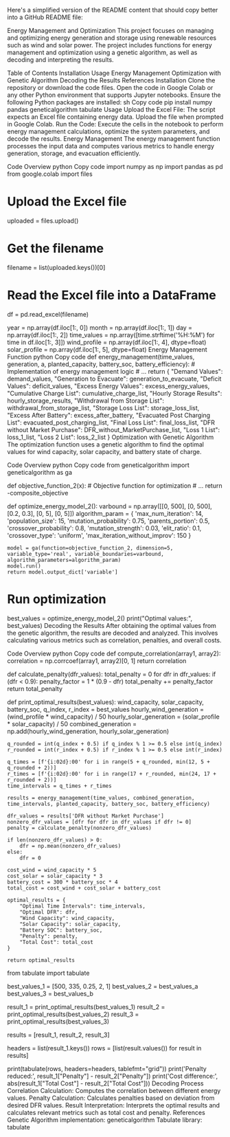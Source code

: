 Here's a simplified version of the README content that should copy better into a GitHub README file:

Energy Management and Optimization
This project focuses on managing and optimizing energy generation and storage using renewable resources such as wind and solar power. The project includes functions for energy management and optimization using a genetic algorithm, as well as decoding and interpreting the results.

Table of Contents
Installation
Usage
Energy Management
Optimization with Genetic Algorithm
Decoding the Results
References
Installation
Clone the repository or download the code files.
Open the code in Google Colab or any other Python environment that supports Jupyter notebooks.
Ensure the following Python packages are installed:
sh
Copy code
pip install numpy pandas geneticalgorithm tabulate
Usage
Upload the Excel File: The script expects an Excel file containing energy data. Upload the file when prompted in Google Colab.
Run the Code: Execute the cells in the notebook to perform energy management calculations, optimize the system parameters, and decode the results.
Energy Management
The energy management function processes the input data and computes various metrics to handle energy generation, storage, and evacuation efficiently.

Code Overview
python
Copy code
import numpy as np
import pandas as pd
from google.colab import files

# Upload the Excel file
uploaded = files.upload()

# Get the filename
filename = list(uploaded.keys())[0]

# Read the Excel file into a DataFrame
df = pd.read_excel(filename)

year = np.array(df.iloc[1:, 0])
month = np.array(df.iloc[1:, 1])
day = np.array(df.iloc[1:, 2])
time_values = np.array([time.strftime('%H:%M') for time in df.iloc[1:, 3]])
wind_profile = np.array(df.iloc[1:, 4], dtype=float)
solar_profile = np.array(df.iloc[1:, 5], dtype=float)
Energy Management Function
python
Copy code
def energy_management(time_values, generation, a, planted_capacity, battery_soc, battery_efficiency):
    # Implementation of energy management logic
    # ...
    return {
        "Demand Values": demand_values,
        "Generation to Evacuate": generation_to_evacuate,
        "Deficit Values": deficit_values,
        "Excess Energy Values": excess_energy_values,
        "Cumulative Charge List": cumulative_charge_list,
        "Hourly Storage Results": hourly_storage_results,
        "Withdrawal from Storage List": withdrawal_from_storage_list,
        "Storage Loss List": storage_loss_list,
        "Excess After Battery": excess_after_battery,
        "Evacuated Post Charging List": evacuated_post_charging_list,
        "Final Loss List": final_loss_list,
        "DFR without Market Purchase": DFR_without_MarketPurchase_list,
        "Loss 1 List": loss_1_list,
        "Loss 2 List": loss_2_list 
    }
Optimization with Genetic Algorithm
The optimization function uses a genetic algorithm to find the optimal values for wind capacity, solar capacity, and battery state of charge.

Code Overview
python
Copy code
from geneticalgorithm import geneticalgorithm as ga

def objective_function_2(x):
    # Objective function for optimization
    # ...
    return -composite_objective

def optimize_energy_model_2():
    varbound = np.array([[0, 500], [0, 500], [0.2, 0.3], [0, 5], [0, 5]])
    algorithm_param = {
        'max_num_iteration': 14,
        'population_size': 15,
        'mutation_probability': 0.75,
        'parents_portion': 0.5,
        'crossover_probability': 0.8,
        'mutation_strength': 0.03,
        'elit_ratio': 0.1,
        'crossover_type': 'uniform',
        'max_iteration_without_improv': 150
    }

    model = ga(function=objective_function_2, dimension=5, variable_type='real', variable_boundaries=varbound, algorithm_parameters=algorithm_param)
    model.run()
    return model.output_dict['variable']

# Run optimization
best_values = optimize_energy_model_2()
print("Optimal values:", best_values)
Decoding the Results
After obtaining the optimal values from the genetic algorithm, the results are decoded and analyzed. This involves calculating various metrics such as correlation, penalties, and overall costs.

Code Overview
python
Copy code
def compute_correlation(array1, array2):
    correlation = np.corrcoef(array1, array2)[0, 1]
    return correlation

def calculate_penalty(dfr_values):
    total_penalty = 0
    for dfr in dfr_values:
        if (dfr < 0.9):
            penalty_factor = 1 * (0.9 - dfr)
            total_penalty += penalty_factor
    return total_penalty

def print_optimal_results(best_values):
    wind_capacity, solar_capacity, battery_soc, q_index, r_index = best_values
    hourly_wind_generation = (wind_profile * wind_capacity) / 50
    hourly_solar_generation = (solar_profile * solar_capacity) / 50
    combined_generation = np.add(hourly_wind_generation, hourly_solar_generation)

    q_rounded = int(q_index + 0.5) if q_index % 1 >= 0.5 else int(q_index)
    r_rounded = int(r_index + 0.5) if r_index % 1 >= 0.5 else int(r_index)

    q_times = [f'{i:02d}:00' for i in range(5 + q_rounded, min(12, 5 + q_rounded + 2))]
    r_times = [f'{i:02d}:00' for i in range(17 + r_rounded, min(24, 17 + r_rounded + 2))]
    time_intervals = q_times + r_times

    results = energy_management(time_values, combined_generation, time_intervals, planted_capacity, battery_soc, battery_efficiency)

    dfr_values = results['DFR without Market Purchase']
    nonzero_dfr_values = [dfr for dfr in dfr_values if dfr != 0]
    penalty = calculate_penalty(nonzero_dfr_values)

    if len(nonzero_dfr_values) > 0:
        dfr = np.mean(nonzero_dfr_values)
    else:
        dfr = 0

    cost_wind = wind_capacity * 5
    cost_solar = solar_capacity * 3
    battery_cost = 300 * battery_soc * 4
    total_cost = cost_wind + cost_solar + battery_cost

    optimal_results = {
        "Optimal Time Intervals": time_intervals,
        "Optimal DFR": dfr,
        "Wind Capacity": wind_capacity,
        "Solar Capacity": solar_capacity,
        "Battery SOC": battery_soc,
        "Penalty": penalty,
        "Total Cost": total_cost
    }

    return optimal_results

from tabulate import tabulate

best_values_1 = [500, 335, 0.25, 2, 1]
best_values_2 = best_values_a
best_values_3 = best_values_b

result_1 = print_optimal_results(best_values_1)
result_2 = print_optimal_results(best_values_2)
result_3 = print_optimal_results(best_values_3)

results = [result_1, result_2, result_3]

headers = list(result_1.keys())
rows = [list(result.values()) for result in results]

print(tabulate(rows, headers=headers, tablefmt="grid"))
print('Penalty reduced:', result_1["Penalty"] - result_2["Penalty"])
print('Cost difference:', abs(result_1["Total Cost"] - result_2["Total Cost"]))
Decoding Process
Correlation Calculation: Computes the correlation between different energy values.
Penalty Calculation: Calculates penalties based on deviation from desired DFR values.
Result Interpretation: Interprets the optimal results and calculates relevant metrics such as total cost and penalty.
References
Genetic Algorithm implementation: geneticalgorithm
Tabulate library: tabulate






